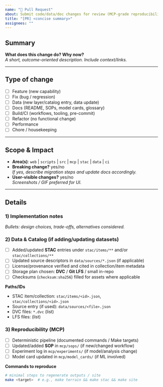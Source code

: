 ```yaml
---
name: "🔀 Pull Request"
about: Submit code/data/doc changes for review (MCP-grade reproducibility)
title: "[PR] <concise summary>"
assignees: ""
---
```


<!--
Quick tips:
- Keep the title actionable (“Add…”, “Fix…”, “Update…”).
- Reference issues with “Fixes #123” / “Closes #456”.
- Use labels from .github/roadmap/roadmap.yaml when helpful.
-->

## Summary

**What does this change do? Why now?**  
_A short, outcome-oriented description. Include context/links._

---

## Type of change

- [ ] Feature (new capability)
- [ ] Fix (bug / regression)
- [ ] Data (new layer/catalog entry, data update)
- [ ] Docs (README, SOPs, model cards, glossary)
- [ ] Build/CI (workflows, tooling, pre-commit)
- [ ] Refactor (no functional change)
- [ ] Performance
- [ ] Chore / housekeeping

---

## Scope & Impact

- **Area(s)**: `web` | `scripts` | `src` | `mcp` | `stac` | `data` | `ci`
- **Breaking change?** yes/no  
  _If yes, describe migration steps and update docs accordingly._
- **User-visible changes?** yes/no  
  _Screenshots / GIF preferred for UI._

---

## Details

### 1) Implementation notes
_Bullets: design choices, trade-offs, alternatives considered._

### 2) Data & Catalog (if adding/updating datasets)
- [ ] Added/updated **STAC** entries under `stac/items/**` and/or `stac/collections/**`
- [ ] Updated source descriptors in `data/sources/*.json` (if applicable)
- [ ] License/provenance verified and cited in collection/item metadata
- [ ] Storage plan chosen: **DVC** / **Git LFS** / small in-repo
- [ ] Checksums (`checksum:sha256`) filled for assets where applicable

**Paths/IDs**  
- STAC item/collection: `stac/items/<id>.json`, `stac/collections/<id>.json`  
- Source entry (if used): `data/sources/<file>.json`  
- DVC files: `*.dvc` (list)  
- LFS files: (list)

### 3) Reproducibility (MCP)
- [ ] Deterministic pipeline (documented commands / Make targets)
- [ ] Updated/added **SOP** in `mcp/sops/` (if new/changed workflow)
- [ ] Experiment log in `mcp/experiments/` (if model/analysis change)
- [ ] Model card updated in `mcp/model_cards/` (if ML involved)

**Commands to reproduce**
```bash
# minimal steps to regenerate outputs / site
make <target>  # e.g., make terrain && make stac && make site
